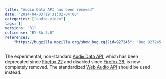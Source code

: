 ```yaml
---
title: "Audio Data API has been removed"
date: "2014-04-03T19:31:02-04:00"
categories: ["audio-video"]
tags: []
versions: "31"
cclicense: "BY-SA 3.0"
references:
    "https://bugzilla.mozilla.org/show_bug.cgi?id=927245": "Bug 927245 – Remove deprecated Audio Data API implementation"
---
```

The experimental, non-standard [Audio Data API](https://developer.mozilla.org/en-US/docs/Introducing_the_Audio_API_Extension), which has been deprecated since [Firefox 22](https://www.fxsitecompat.com/en-US/versions/22/) and disabled since [Firefox 28](https://www.fxsitecompat.com/en-US/versions/28/), is now completely removed. The standardized [Web Audio API](https://developer.mozilla.org/en-US/docs/Web_Audio_API) should be used instead.
